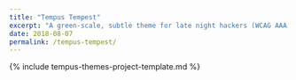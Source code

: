 ```yaml
---
title: "Tempus Tempest"
excerpt: "A green-scale, subtle theme for late night hackers (WCAG AAA compliant). Part of the Tempus Themes project."
date: 2018-08-07
permalink: /tempus-tempest/
---
```


{% include tempus-themes-project-template.md %}
